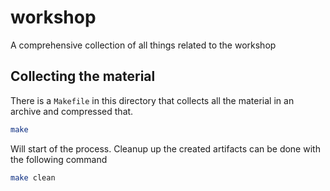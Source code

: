 # workshop
A comprehensive collection of all things related to the workshop

## Collecting the material
There is a `Makefile` in this directory that collects all the material in an
archive and compressed that.

```sh
make
```

Will start of the process. Cleanup up the created artifacts can be done with the
following command

```sh
make clean
```
